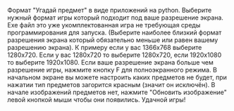 Формат "Угадай предмет" в виде приложений на python.
Выберите нужный формат игры который подходит под ваше разрешение экрана.
Exe файл это уже укомплектованная игра не требующая среды программирования для запуска.
(Выберите наиболее близкий формат разрешения экрана который обязательно меньше или равен вашему разрешению экрана).
К примеру если у вас 1366x768 выберите 1280x720.
Если у вас 1280x720 то выберите 1280x720, если 1920х1080 то выберите 1920х1080.
Если ваше разрешение экрана больше чем разрешение игры, нажмите кнопку F для полноэкранного режима.
В начальном экране вы можете настроить каких предметов не будет, при нажатии тип предметов загорится красным (значит он исключён).
В начале изображений предметов нет, нажмите "Обновить изображение" левой кнопкой мыши чтобы они появились.
Удачной игры!
